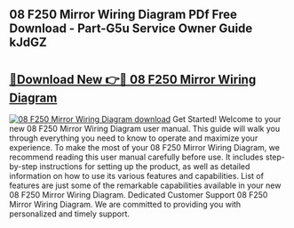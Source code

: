 ## 08 F250 Mirror Wiring Diagram PDf Free Download - Part-G5u Service Owner Guide kJdGZ

# <h2><a href="http://dfjjk4h.blite.top/?on=08+F250+Mirror+Wiring+Diagram">🔗Download New 👉🔴 08 F250 Mirror Wiring Diagram</a></h2>

[![08 F250 Mirror Wiring Diagram download](https://i.imgur.com/lujVjoI.png)](http://dfjjk4h.blite.top/?on=08+F250+Mirror+Wiring+Diagram)
Get Started! Welcome to your new 08 F250 Mirror Wiring Diagram user manual. This guide will walk you through everything you need to know to operate and maximize your experience. To make the most of your 08 F250 Mirror Wiring Diagram, we recommend reading this user manual carefully before use. It includes step-by-step instructions for setting up the product, as well as detailed information on how to use its various features and capabilities. List of features are just some of the remarkable capabilities available in your new 08 F250 Mirror Wiring Diagram. Dedicated Customer Support 08 F250 Mirror Wiring Diagram. We are committed to providing you with personalized and timely support.
